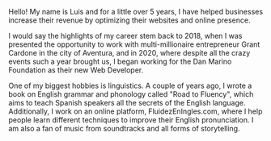 Hello! My name is Luis and for a little over 5 years, I have helped businesses increase their revenue by optimizing their websites and online presence.

I would say the highlights of my career stem back to 2018, when I was presented the opportunity to work with multi-millionaire entrepreneur Grant Cardone in the city of Aventura, and in 2020, where despite all the crazy events such a year brought us, I began working for the Dan Marino Foundation as their new Web Developer.

One of my biggest hobbies is linguistics. A couple of years ago, I wrote a book on English grammar and phonology called "Road to Fluency", which aims to teach Spanish speakers all the secrets of the English language. Additionally, I work on an online platform, FluidezEnIngles.com, where I help people learn different techniques to improve their English pronunciation. I am also a fan of music from soundtracks and all forms of storytelling.
